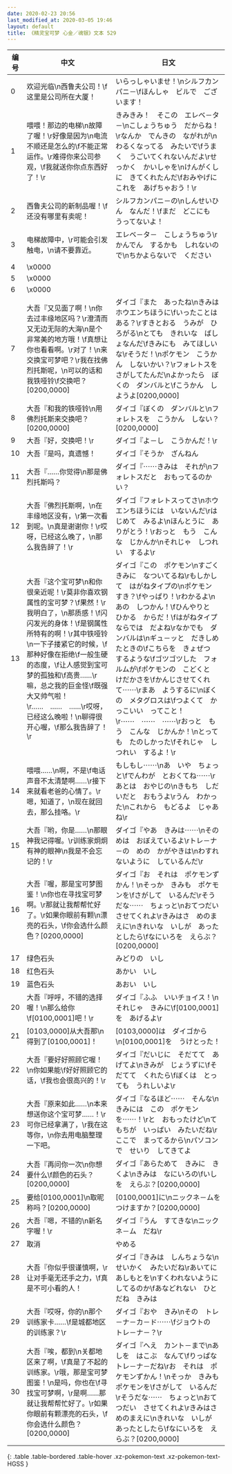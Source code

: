 ```yaml
---
date: 2020-02-23 20:56
last_modified_at: 2020-03-05 19:46
layout: default
title: 《精灵宝可梦 心金／魂银》文本 529
---
```

| 编号 | 中文 | 日文 |
| ---- | ---- | ---- |
| 0 | 欢迎光临\n西鲁夫公司！\f这里是公司所在大厦！ | いらっしゃいませ！\nシルフカンパニ－\fほんしゃ　ビルで　ございます！ |
| 1 | 喂喂！那边的电梯\n故障了喔！\r好像是因为\n电流不顺还是怎么的\f不能正常运作。\r难得你来公司参观，\f我就送你你点东西好了！\r | きみきみ！　そこの　エレベ－タ－\nこしょうちゅう　だからね！\rなんか　でんきの　ながれが\nわるくなってる　みたいで\fうまく　うごいてくれないんだよ\rせっかく　かいしゃを\nけんがくしに　きてくれたんだ\fおみやげに　これを　あげちゃおう！\r |
| 2 | 西鲁夫公司的新制品喔！\f还没有哪里有卖呢！ | シルフカンパニ－の\nしんせいひん　なんだ！\fまだ　どこにも　うってないよ！ |
| 3 | 电梯故障中，\r可能会引发触电，\n请不要靠近。 | エレベ－タ－　こしょうちゅう\rかんでん　するかも　しれないので\nちかよらないで　ください |
| 4 | \x0000 |  |
| 5 | \x0000 |  |
| 6 | \x0000 |  |
| 7 | 大吾『又见面了啊！\n你去过丰缘地区吗？\r澄清而又无边无际的大海\n是个非常美的地方哦！\f真想让你也看看啊。\r对了！\n来交换宝可梦吧？\r我在找佛烈托斯呢，\n可以的话和我铁哑铃\f交换吧？[0200,0000] | ダイゴ『また　あったね\nきみは　ホウエンちほうに\fいったことは　ある？\rすきとおる　うみが　ひろがる\nとても　きれいな　ばしょなんだ\fきみにも　みてほしいな\rそうだ！\nポケモン　こうかん　しないかい？\rフォレトスを　さがしてたんだ\nよかったら　ぼくの　ダンバルと\fこうかん　しようよ[0200,0000] |
| 8 | 大吾『和我的铁哑铃\n用佛烈托斯来交换吧？[0200,0000] | ダイゴ『ぼくの　ダンバルと\nフォレトスを　こうかん　しない？[0200,0000] |
| 9 | 大吾『好，交换吧！\r | ダイゴ『よ－し　こうかんだ！\r |
| 10 | 大吾『是吗，真遗憾！ | ダイゴ『そうか　ざんねん |
| 11 | 大吾『……你觉得\n那是佛烈托斯吗？ | ダイゴ『⋯⋯きみは　それが\nフォレトスだと　おもってるのかい？ |
| 12 | 大吾『佛烈托斯啊，\n在丰缘地区没有，\r第一次看到呢。\n真是谢谢你！\r哎呀，已经这么晚了，\n那么我告辞了！\r | ダイゴ『フォレトスってさ\nホウエンちほうには　いないんだ\rはじめて　みるよ\nほんとうに　ありがとう！\rおっと　もう　こんな　じかんか\nそれじゃ　しつれい　するよ\r |
| 13 | 大吾『这个宝可梦\n和你很亲近呢！\r莫非你喜欢钢属性的宝可梦？\f果然！\r我明白了，\n那质感！\f闪闪发光的身体！\f是钢属性所特有的啊！\r其中铁哑铃\n一下子搂紧它的时候，\f那种好像在拒绝\f一般生硬的态度，\f让人感觉到宝可梦的孤独和\f高贵……\r嘛，总之我的巨金怪\f既强大又帅气啦！\r……　……　……\r哎呀，已经这么晚啦！\n聊得很开心喔，\f那么我告辞了！\r | ダイゴ『この　ポケモン\nすごく　きみに　なついてるね\rもしかして　はがねタイプの\nポケモン　すき？\fやっぱり！\rわかるよ\nあの　しつかん！\fひんやりと　ひかる　からだ！\fはがねタイプ　ならでは　だよね\rなかでも　ダンバルは\nギュ－ッと　だきしめたときの\fこちらを　きょぜつ　するような\fゴツゴツした　フォルムが\fポケモンの　こどくと　けだかさを\fかんじさせてくれて⋯⋯\rまあ　ようするに\nぼくの　メタグロスは\fつよくて　かっこいい　ってこと！\r⋯⋯　⋯⋯　⋯⋯\rおっと　もう　こんな　じかんか！\nとっても　たのしかった\fそれじゃ　しつれい　するよ！\r |
| 14 | 喂喂……\n啊，不是\f电话声音不太清楚啊……\r接下来就看老爸的心情了。\r嗯，知道了，\n现在就回去，那么挂咯。\r | もしもし⋯⋯\nあ　いや　ちょっと\fでんわが　とおくてね⋯⋯\rあとは　おやじの\nきもち　しだいだと　おもうよ\rうん　わかった\nこれから　もどるよ　じゃあね\r |
| 15 | 大吾『哟，你是……\n那眼神我记得喔。\r训练家炯炯有神的眼神\n我是不会忘记的！\r | ダイゴ『やあ　きみは⋯⋯\nそのめは　おぼえているよ\rトレ－ナ－の　めの　かがやきは\nわすれないように　しているんだ\r |
| 16 | 大吾『喔，那是宝可梦图鉴！\n你也在寻找宝可梦啊。\r那就让我帮帮忙好了。\r如果你眼前有颗\n漂亮的石头，\f你会选什么颜色？[0200,0000] | ダイゴ『お　それは　ポケモンずかん！\nそっか　きみも　ポケモンを\fさがして　いるんだ\rそうだな⋯⋯　ちょっと\nおてつだい　させてくれよ\rきみはさ　めのまえに\nきれいな　いしが　あったとしたら\fなにいろを　えらぶ？[0200,0000] |
| 17 | 绿色石头 | みどりの　いし |
| 18 | 红色石头 | あかい　いし |
| 19 | 蓝色石头 | あおい　いし |
| 20 | 大吾『呼呼，不错的选择喔！\n那么给你\f[0100,0001]吧！\r | ダイゴ『ふふ　いいチョイス！\nそれじゃ　きみに\f[0100,0001]を　あげるよ\r |
| 21 | [0103,0000]从大吾那\n得到了[0100,0001]！ | [0103,0000]は　ダイゴから\n[0100,0001]を　うけとった！ |
| 22 | 大吾『要好好照顾它喔！\n你如果能\f好好照顾它的话，\f我也会很高兴的！\r | ダイゴ『だいじに　そだてて　あげてよ\nきみが　じょうずに\fそだてて　くれたら\fぼくは　とっても　うれしいよ\r |
| 23 | 大吾『原来如此……\n本来想送你这个宝可梦……！\r可你已经拿满了，\r我在这等你，\n你去用电脑整理一下吧。 | ダイゴ『なるほど⋯⋯　そんな\nきみには　この　ポケモンを⋯⋯！\rと　おもったけど\nてもちが　いっぱい　みたいだね\rここで　まってるから\nパソコンで　せいり　してきてよ |
| 24 | 大吾『再问你一次\n你想要什么\f颜色的石头？[0200,0000] | ダイゴ『あらためて　きみに　きくよ\nきみは　なにいろの\fいしを　えらぶ？[0200,0000] |
| 25 | 要给[0100,0001]\n取昵称吗？[0200,0000] | [0100,0001]に\nニックネ－ムを　つけますか？[0200,0000] |
| 26 | 大吾『嗯，不错的\n新名字喔！\r | ダイゴ『うん　すてきな\nニックネ－ム　だね\r |
| 27 | 取消 | やめる |
| 28 | 大吾『你似乎很谨慎啊，\r让对手毫无还手之力，\f真是不可小看的人！ | ダイゴ『きみは　しんちょうな\nせいかく　みたいだね\rあいてに　あしもとを\nすくわれないように　してるのか\fあなどれない　ひとだね　きみは |
| 29 | 大吾『哎呀，你的\n那个训练家卡……\f是城都地区的训练家？\r | ダイゴ『おや　きみ\nその　トレ－ナ－カ－ド⋯⋯\fジョウトの　トレ－ナ－？\r |
| 30 | 大吾『唉，都到\n关都地区来了啊，\f真是了不起的训练家。\r哦，那是宝可梦图鉴！\n是吗，你也在\f寻找宝可梦啊，\r是啊……那就让我帮帮忙好了。\r如果你眼前有颗漂亮的石头，\f你会选什么颜色？[0200,0000] | ダイゴ『へえ　カント－まで\nあしを　はこぶ　なんて\fりっぱな　トレ－ナ－だね\rお　それは　ポケモンずかん！\nそっか　きみも　ポケモンを\fさがして　いるんだ\rそうだな⋯⋯　ちょっと\nおてつだい　させてくれよ\rきみはさ　めのまえに\nきれいな　いしが　あったとしたら\fなにいろを　えらぶ？[0200,0000] |
{: .table .table-bordered .table-hover .xz-pokemon-text .xz-pokemon-text-HGSS }